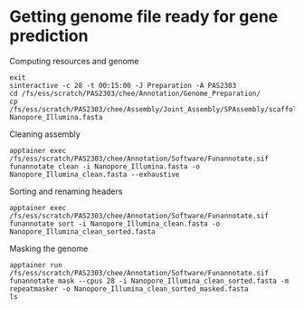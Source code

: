 # Getting genome file ready for gene prediction

Computing resources and genome
```
exit
sinteractive -c 28 -t 00:15:00 -J Preparation -A PAS2303
cd /fs/ess/scratch/PAS2303/chee/Annotation/Genome_Preparation/
cp /fs/ess/scratch/PAS2303/chee/Assembly/Joint_Assembly/SPAssembly/scaffolds.fasta Nanopore_Illumina.fasta
```

Cleaning assembly
```
apptainer exec /fs/ess/scratch/PAS2303/chee/Annotation/Software/Funannotate.sif funannotate clean -i Nanopore_Illumina.fasta -o Nanopore_Illumina_clean.fasta --exhaustive
```

Sorting and renaming headers
```
apptainer exec /fs/ess/scratch/PAS2303/chee/Annotation/Software/Funannotate.sif funannotate sort -i Nanopore_Illumina_clean.fasta -o Nanopore_Illumina_clean_sorted.fasta
```

Masking the genome
```
apptainer run /fs/ess/scratch/PAS2303/chee/Annotation/Software/Funannotate.sif funannotate mask --cpus 28 -i Nanopore_Illumina_clean_sorted.fasta -m repeatmasker -o Nanopore_Illumina_clean_sorted_masked.fasta
ls
```

